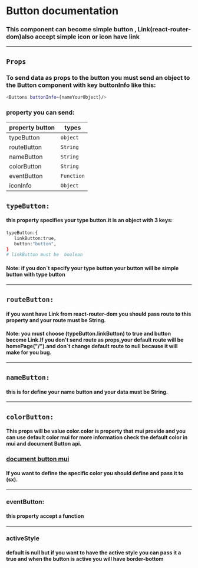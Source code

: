 # Button documentation

### This component can become simple button , Link(react-router-dom)also accept simple icon or icon have link

---

## `Props`

### To send data as props to the button you must send an object to the Button component with key **buttonInfo** like this:

```bash
<Buttons buttonInfo={nameYourObject}/>
```

### property you can send:

| property button | types      |
| --------------- | ---------- |
| typeButton      | `object`   |
| routeButton     | `String`   |
| nameButton      | `String`   |
| colorButton     | `String`   |
| eventButton     | `Function` |
| iconInfo        | `Object`   |

## `typeButton:`

#### this property specifies your type button.it is an object with 3 keys:

```bash
typeButton:{
   linkButton:true,
   button:"button",
}
# linkButton must be  boolean
```

#### **Note:** if you don`t specify your type button your button will be simple button with type button

---

## `routeButton:`

#### if you want have Link from react-router-dom you should pass route to this property and your route must be **String**.

#### **Note:** you must choose (typeButton.linkButton) to true and button become Link.If you don't send route as props,your default route will be homePage("/").and don`t change default route to null because it will make for you bug.
---

## `nameButton:`

#### this is for define your name button and your data must be **String**.
---
## `colorButton:`
#### This props will be value color.color is property that mui provide and you can use default color  mui for more information check the default color in mui and document Button api.
### [document button mui](https://mui.com/api/button/)

####  If you want to define the specific color you should define and pass it to (sx).
---

### eventButton:

#### this property accept a function 
---

### activeStyle

#### default is null but if you want to have the active style you can pass it a true and when the button is active you will have border-bottom
